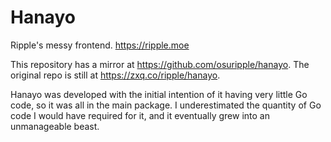 # Hanayo

Ripple's messy frontend. https://ripple.moe

This repository has a mirror at https://github.com/osuripple/hanayo. The original repo is still at https://zxq.co/ripple/hanayo.

Hanayo was developed with the initial intention of it having very little Go code, so it was all in the main package. I underestimated the quantity of Go code I would have required for it, and it eventually grew into an unmanageable beast.
